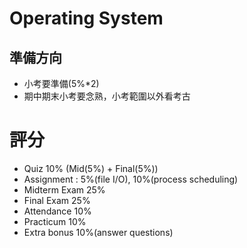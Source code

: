 # Operating System

## 準備方向
 - 小考要準備(5%*2)
 - 期中期末小考要念熟，小考範圍以外看考古

# 評分
- Quiz 10% (Mid(5%) + Final(5%))
- Assignment : 5%(file I/O), 10%(process scheduling)
- Midterm Exam 25%
- Final Exam 25%
- Attendance 10%
- Practicum 10%
- Extra bonus 10%(answer questions)

